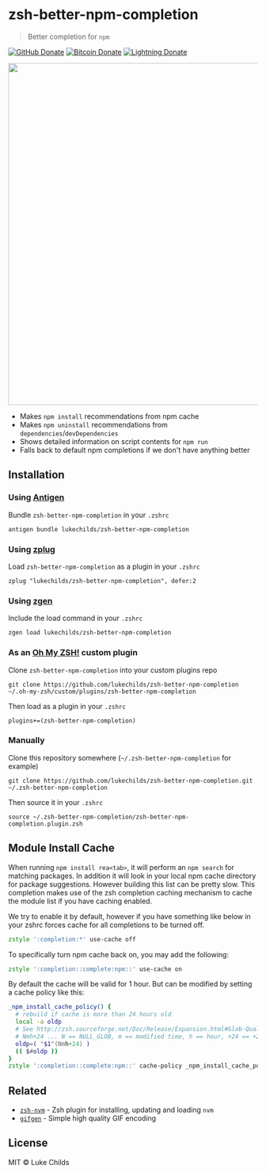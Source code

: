 # zsh-better-npm-completion

> Better completion for `npm`

[![GitHub Donate](https://badgen.net/badge/GitHub/Sponsor/D959A7?icon=github)](https://github.com/sponsors/lukechilds)
[![Bitcoin Donate](https://badgen.net/badge/Bitcoin/Donate/F19537?icon=bitcoin)](https://lu.ke/tip/bitcoin)
[![Lightning Donate](https://badgen.net/badge/Lightning/Donate/F6BC41?icon=bitcoin-lightning)](https://lu.ke/tip/lightning)

<img src="demo.gif" width="690">

* Makes `npm install` recommendations from npm cache
* Makes `npm uninstall` recommendations from `dependencies`/`devDependencies`
* Shows detailed information on script contents for `npm run`
* Falls back to default npm completions if we don't have anything better

## Installation

### Using [Antigen](https://github.com/zsh-users/antigen)

Bundle `zsh-better-npm-completion` in your `.zshrc`

```shell
antigen bundle lukechilds/zsh-better-npm-completion
```

### Using [zplug](https://github.com/b4b4r07/zplug)
Load `zsh-better-npm-completion` as a plugin in your `.zshrc`

```shell
zplug "lukechilds/zsh-better-npm-completion", defer:2

```
### Using [zgen](https://github.com/tarjoilija/zgen)

Include the load command in your `.zshrc`

```shell
zgen load lukechilds/zsh-better-npm-completion
```

### As an [Oh My ZSH!](https://github.com/robbyrussell/oh-my-zsh) custom plugin

Clone `zsh-better-npm-completion` into your custom plugins repo

```shell
git clone https://github.com/lukechilds/zsh-better-npm-completion ~/.oh-my-zsh/custom/plugins/zsh-better-npm-completion
```
Then load as a plugin in your `.zshrc`

```shell
plugins+=(zsh-better-npm-completion)
```

### Manually
Clone this repository somewhere (`~/.zsh-better-npm-completion` for example)

```shell
git clone https://github.com/lukechilds/zsh-better-npm-completion.git ~/.zsh-better-npm-completion
```
Then source it in your `.zshrc`

```shell
source ~/.zsh-better-npm-completion/zsh-better-npm-completion.plugin.zsh
```

## Module Install Cache

When running `npm install rea<tab>`, it will perform an `npm search` for matching packages. In addition
it will look in your local npm cache directory for package suggestions. However building this list
can be pretty slow. This completion makes use of the zsh completion caching mechanism to cache the
module list if you have caching enabled. 

We try to enable it by default, however if you have something
like below in your zshrc forces cache for all completions to be turned off.

```zsh
zstyle ':completion:*' use-cache off
```

To specifically turn npm cache back on, you may add the following:

```zsh
zstyle ':completion::complete:npm::' use-cache on
```

By default the cache will be valid for 1 hour. But can be modified by setting a cache policy like this:

```zsh
_npm_install_cache_policy() {
  # rebuild if cache is more than 24 hours old
  local -a oldp
  # See http://zsh.sourceforge.net/Doc/Release/Expansion.html#Glob-Qualifiers
  # Nmh+24 ... N == NULL_GLOB, m == modified time, h == hour, +24 == +24 units (i.e. [M]onth, [w]weeks, [h]ours, [m]inutes, [s]econds)
  oldp=( "$1"(Nmh+24) )
  (( $#oldp ))
}
zstyle ':completion::complete:npm::' cache-policy _npm_install_cache_policy
```


## Related

- [`zsh-nvm`](https://github.com/lukechilds/zsh-nvm) - Zsh plugin for installing, updating and loading `nvm`
- [`gifgen`](https://github.com/lukechilds/gifgen) - Simple high quality GIF encoding 

## License

MIT © Luke Childs
